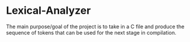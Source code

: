 # Lexical-Analyzer
The main purpose/goal of the project is to take in a C file and produce the sequence of tokens that can be used for the next stage in compilation.
